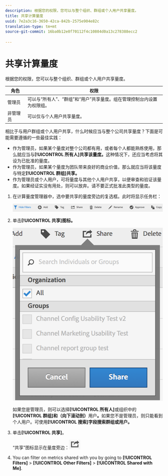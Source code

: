 ```yaml
---
description: 根据您的权限，您可以与整个组织、群组或个人用户共享量度。
title: 共享计算量度
uuid: 7e2a3c16-3650-42ca-842b-2575e904e82c
translation-type: tm+mt
source-git-commit: 16ba0b12e0f70112f4c10804d0a13c278388ecc2

---
```



# 共享计算量度

根据您的权限，您可以与整个组织、群组或个人用户共享量度。

| 角色 | 权限 |
|---|---|
| 管理员 | 可以与“所有人”、“群组”和“用户”共享量度。组在管理控制台内设置为权限组。 |
| 非管理员 | 可以仅与个人用户共享量度。 |

相比于与用户群组或个人用户共享，什么时候应当与整个公司共享量度？下面是可能需要遵循的一些最佳实践：

* 作为管理员，如果某个量度对整个公司都有用，或者每个人都能熟练使用，那么就应当与&#x200B;**[!UICONTROL 所有人]共享该量度。**&#x200B;这种情况下，还应当考虑将其设为已批准的量度。
* 作为管理员，如果某个量度为团队带来良好的商业价值，那么就应当将该量度与特定&#x200B;**[!UICONTROL 群组]共享。**
* 作为管理员或个人用户，可将量度与其他个人用户共享，以便审查和验证该量度。如果经证实没有用处，则可以放弃。请不要正式批准此类型的量度。

1. 在计算量度管理器中，选中要共享的量度旁边的复选框。此时将显示任务栏：

   ![](assets/cm_task_bar.png)

1. 单击&#x200B;**[!UICONTROL 共享]图标。**

   ![](assets/cm_share.png)

   如果您是管理员，则可以选择&#x200B;**[!UICONTROL 所有人]**&#x200B;或组织中的&#x200B;**[!UICONTROL 群组]和（向下滚动到）**&#x200B;用户&#x200B;**。**&#x200B;如果您不是管理员，则只能看到个人用户。可使用&#x200B;**[!UICONTROL 搜索]字段搜索群组或用户。**

1. 单击&#x200B;**[!UICONTROL 共享]**。

   “共享”图标显示在量度旁边：![](assets/share_icon.png)

1. You can filter on metrics shared with you by going to **[!UICONTROL Filters]** &gt; **[!UICONTROL Other Filters]** &gt; **[!UICONTROL Shared with Me]**.

